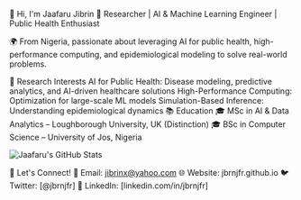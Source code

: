 👋 Hi, I'm Jaafaru Jibrin
🚀 Researcher | AI & Machine Learning Engineer | Public Health Enthusiast

🌍 From Nigeria, passionate about leveraging AI for public health, high-performance computing, and epidemiological modeling to solve real-world problems.

🔬 Research Interests
AI for Public Health: Disease modeling, predictive analytics, and AI-driven healthcare solutions
High-Performance Computing: Optimization for large-scale ML models
Simulation-Based Inference: Understanding epidemiological dynamics
📚 Education
🎓 MSc in AI & Data Analytics – Loughborough University, UK (Distinction)
🎓 BSc in Computer Science – University of Jos, Nigeria

![Jaafaru's GitHub Stats](https://github-readme-stats.vercel.app/api?username=jbrnjfr&show_icons=true&theme=radical)

🔗 Let's Connect!
📩 Email: jibrinx@yahoo.com
🌐 Website: jbrnjfr.github.io
🐦 Twitter: [@jbrnjfr]
💼 LinkedIn: [linkedin.com/in/jbrnjfr]
